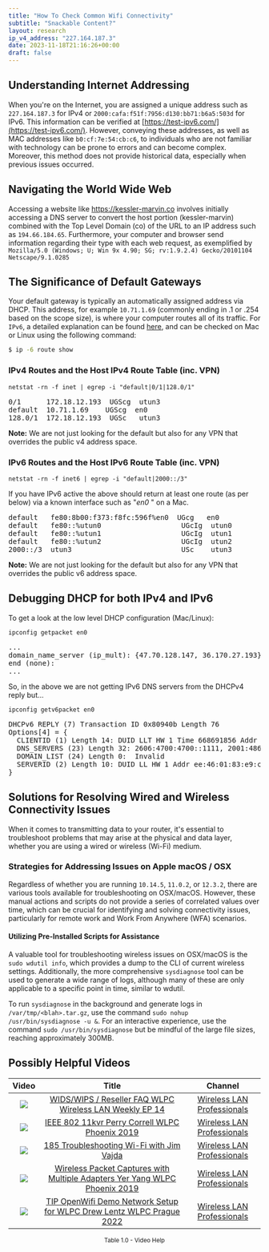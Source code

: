 ```yaml
---
title: "How To Check Common Wifi Connectivity"
subtitle: "Snackable Content?"
layout: research
ip_v4_address: "227.164.187.3"
date: 2023-11-18T21:16:26+00:00
draft: false
---
```


## Understanding Internet Addressing

When you're on the Internet, you are assigned a unique address such as ```227.164.187.3``` for IPv4 or ```2000:cafa:f51f:7956:d130:bb71:b6a5:503d``` for IPv6. This information can be verified at [https://test-ipv6.com/](https://test-ipv6.com/). However, conveying these addresses, as well as MAC addresses like ```b0:cf:7e:54:cb:c6```, to individuals who are not familiar with technology can be prone to errors and can become complex. Moreover, this method does not provide historical data, especially when previous issues occurred.
## Navigating the World Wide Web
Accessing a website like https://kessler-marvin.co involves initially accessing a DNS server to convert the host portion (kessler-marvin) combined with the Top Level Domain (co) of the URL to an IP address such as ```194.66.184.65```. Furthermore, your computer and browser send information regarding their type with each web request, as exemplified by ```Mozilla/5.0 (Windows; U; Win 9x 4.90; SG; rv:1.9.2.4) Gecko/20101104 Netscape/9.1.0285```
## The Significance of Default Gateways
Your default gateway is typically an automatically assigned address via DHCP. This address, for example ```10.71.1.69``` (commonly ending in .1 or .254 based on the scope size), is where your computer routes all of its traffic. For ```IPv6```, a detailed explanation can be found [here](/blog/how-to-fix-ipv6-connectivity/), and can be checked on Mac or Linux using the following command:
```bash
$ ip -6 route show
```
### IPv4 Routes and the Host IPv4 Route Table (inc. VPN)
```netstat -rn -f inet | egrep -i "default|0/1|128.0/1"```

<pre>
0/1      172.18.12.193  UGScg  utun3
default  10.71.1.69    UGScg  en0
128.0/1  172.18.12.193  UGSc   utun3</pre>

**Note:** We are not just looking for the default but also for any VPN that overrides the public v4 address space.

### IPv6 Routes and the Host IPv6 Route Table (inc. VPN)
```netstat -rn -f inet6 | egrep -i "default|2000::/3"```

If you have IPv6 active the above should return at least one route (as per below) via a known interface such as "_en0_ " on a Mac. 

<pre>
default   fe80:8b00:f373:f8fc:596f%en0  UGcg   en0
default   fe80::%utun0                   UGcIg  utun0
default   fe80::%utun1                   UGcIg  utun1
default   fe80::%utun2                   UGcIg  utun2
2000::/3  utun3                          USc    utun3</pre>

**Note:** We are not just looking for the default but also for any VPN that overrides the public v6 address space.
<br>

## Debugging DHCP for both IPv4 and IPv6

To get a look at the low level DHCP configuration (Mac/Linux): 

```ipconfig getpacket en0```

<pre>
...
domain_name_server (ip_mult): {47.70.128.147, 36.170.27.193}
end (none):
...</pre>

So, in the above we are not getting IPv6 DNS servers from the DHCPv4 reply but...

```ipconfig getv6packet en0```

<pre>
DHCPv6 REPLY (7) Transaction ID 0x80940b Length 76
Options[4] = {
  CLIENTID (1) Length 14: DUID LLT HW 1 Time 668691856 Addr b0:cf:7e:54:cb:c6
  DNS_SERVERS (23) Length 32: 2606:4700:4700::1111, 2001:4860:4860::8844
  DOMAIN_LIST (24) Length 0:  Invalid
  SERVERID (2) Length 10: DUID LL HW 1 Addr ee:46:01:83:e9:c9
}</pre>




## Solutions for Resolving Wired and Wireless Connectivity Issues

When it comes to transmitting data to your router, it's essential to troubleshoot problems that may arise at the physical and data layer, whether you are using a wired or wireless (Wi-Fi) medium.
### Strategies for Addressing Issues on Apple macOS / OSX

Regardless of whether you are running ```10.14.5```, ```11.0.2```, or ```12.3.2```, there are various tools available for troubleshooting on OSX/macOS. However, these manual actions and scripts do not provide a series of correlated values over time, which can be crucial for identifying and solving connectivity issues, particularly for remote work and Work From Anywhere (WFA) scenarios.
#### Utilizing Pre-Installed Scripts for Assistance

A valuable tool for troubleshooting wireless issues on OSX/macOS is the ```sudo wdutil info```, which provides a dump to the CLI of current wireless settings. Additionally, the more comprehensive ```sysdiagnose``` tool can be used to generate a wide range of logs, although many of these are only applicable to a specific point in time, similar to wdutil.

To run ```sysdiagnose``` in the background and generate logs in ```/var/tmp/<blah>.tar.gz```, use the command ```sudo nohup /usr/bin/sysdiagnose -u &```. For an interactive experience, use the command ```sudo /usr/bin/sysdiagnose``` but be mindful of the large file sizes, reaching approximately 300MB.
## Possibly Helpful Videos

<link href="/plugins/lity/css/lity.min.css" rel="stylesheet">
<script src="/plugins/lity/js/lity.min.js"></script>
<div class="table1-start"></div>

|Video | Title | Channel |
| :---: | :---: | :---: |
|<a href="https://www.youtube.com/watch?v=Xf7gieMiqGU" data-lity><img src="https://i.ytimg.com/vi/Xf7gieMiqGU/default.jpg" class="img-fluid"></a>|<a href="https://www.youtube.com/watch?v=Xf7gieMiqGU" data-lity>WIDS/WIPS / Reseller FAQ   WLPC Wireless LAN Weekly EP 14</a>|<a target="_blank" href="https://www.youtube.com/channel/UCIzBSS46vcqhwmBZ7ZpY-yg" >Wireless LAN Professionals</a>|
|<a href="https://www.youtube.com/watch?v=p_K9xHxFM8Y" data-lity><img src="https://i.ytimg.com/vi/p_K9xHxFM8Y/default.jpg" class="img-fluid"></a>|<a href="https://www.youtube.com/watch?v=p_K9xHxFM8Y" data-lity>IEEE 802 11kvr   Perry Correll   WLPC Phoenix 2019</a>|<a target="_blank" href="https://www.youtube.com/channel/UCIzBSS46vcqhwmBZ7ZpY-yg" >Wireless LAN Professionals</a>|
|<a href="https://www.youtube.com/watch?v=NL7tJm_QIKo" data-lity><img src="https://i.ytimg.com/vi/NL7tJm_QIKo/default.jpg" class="img-fluid"></a>|<a href="https://www.youtube.com/watch?v=NL7tJm_QIKo" data-lity>185   Troubleshooting Wi-Fi with Jim Vajda</a>|<a target="_blank" href="https://www.youtube.com/channel/UCIzBSS46vcqhwmBZ7ZpY-yg" >Wireless LAN Professionals</a>|
|<a href="https://www.youtube.com/watch?v=9RzmyNRK9e4" data-lity><img src="https://i.ytimg.com/vi/9RzmyNRK9e4/default.jpg" class="img-fluid"></a>|<a href="https://www.youtube.com/watch?v=9RzmyNRK9e4" data-lity>Wireless Packet Captures with Multiple Adapters   Yer Yang   WLPC Phoenix 2019</a>|<a target="_blank" href="https://www.youtube.com/channel/UCIzBSS46vcqhwmBZ7ZpY-yg" >Wireless LAN Professionals</a>|
|<a href="https://www.youtube.com/watch?v=IDWliQnBNYM" data-lity><img src="https://i.ytimg.com/vi/IDWliQnBNYM/default.jpg" class="img-fluid"></a>|<a href="https://www.youtube.com/watch?v=IDWliQnBNYM" data-lity>TIP OpenWifi Demo Network Setup for WLPC   Drew Lentz   WLPC Prague 2022</a>|<a target="_blank" href="https://www.youtube.com/channel/UCIzBSS46vcqhwmBZ7ZpY-yg" >Wireless LAN Professionals</a>|

<center><small>Table 1.0 - Video Help</small></center>
 <br>
<div class="table1-end"></div>
<script type="text/javascript">
(function() {
    $('div.table1-start').nextUntil('div.table1-end', 'table').addClass('table thead-dark table-striped table-responsive rounded').attr('id', 't1');
    $('#t1').find('thead').addClass('thead-dark');
})();
</script>
